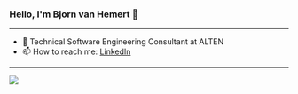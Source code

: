 ### Hello, I'm Bjorn van Hemert 👋

---

- 🔭 Technical Software Engineering Consultant at ALTEN
- 📫 How to reach me: [LinkedIn](https://www.linkedin.com/in/bjorn-van-hemert-160715198/)

---
<img src="https://github-readme-stats.vercel.app/api?username=BHemert&&show_icons=true&theme=tokyonight">
